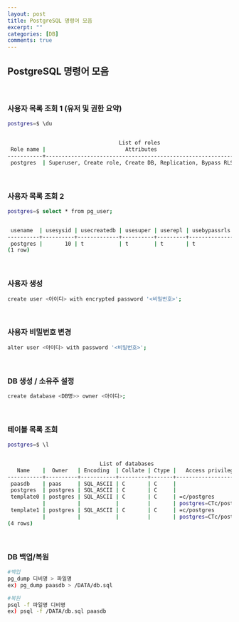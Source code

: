 ```yaml
---
layout: post
title: PostgreSQL 명령어 모음
excerpt: ""
categories: [DB]
comments: true
---
```


## PostgreSQL 명령어 모음

<br/>

### 사용자 목록 조회 1 (유저 및 권한 요약)
```bash
postgres=$ \du


                                   List of roles
 Role name |                         Attributes                         | Member of
-----------+------------------------------------------------------------+-----------
 postgres  | Superuser, Create role, Create DB, Replication, Bypass RLS | {}

```

<br/>

### 사용자 목록 조회 2
```bash
postgres=$ select * from pg_user;


 usename  | usesysid | usecreatedb | usesuper | userepl | usebypassrls |  passwd  | valuntil | useconfig
----------+----------+-------------+----------+---------+--------------+----------+----------+-----------
 postgres |       10 | t           | t        | t       | t            | ******** |          |
(1 row)
```

<br/>

### 사용자 생성
```bash
create user <아이디> with encrypted password '<비밀번호>';
```

<br/>

### 사용자 비밀번호 변경
```bash
alter user <아이디> with password '<비밀번호>';
```

<br/>

### DB 생성 / 소유주 설정
```bash
create database <DB명>> owner <아이디>;
```

<br/>

### 테이블 목록 조회
```bash
postgres=$ \l


                             List of databases
   Name    |  Owner   | Encoding  | Collate | Ctype |   Access privileges
-----------+----------+-----------+---------+-------+-----------------------
 paasdb    | paas     | SQL_ASCII | C       | C     |
 postgres  | postgres | SQL_ASCII | C       | C     |
 template0 | postgres | SQL_ASCII | C       | C     | =c/postgres          +
           |          |           |         |       | postgres=CTc/postgres
 template1 | postgres | SQL_ASCII | C       | C     | =c/postgres          +
           |          |           |         |       | postgres=CTc/postgres
(4 rows)
```

<br/>

### DB 백업/복원
```bash
#백업
pg_dump 디비명 > 파일명
ex) pg_dump paasdb > /DATA/db.sql

#복원
psql -f 파일명 디비명
ex) psql -f /DATA/db.sql paasdb
```